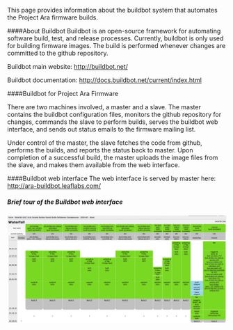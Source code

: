 This page provides information about the buildbot system that automates
the Project Ara firmware builds.

####About Buildbot 
Buildbot is an open-source framework for automating software build, 
test, and release processes. Currently, buildbot is only used for
building firmware images. The build is performed whenever changes 
are committed to the github repository.

Buildbot main website: http://buildbot.net/

Buildbot documentation: http://docs.buildbot.net/current/index.html

####Buildbot for Project Ara Firmware

There are two machines involved, a master and a slave. The master
contains the buildbot configuration files, monitors the github repository
for changes, commands the slave to perform builds, 
serves the buildbot web interface, and sends out status emails 
to the firmware mailing list.  

Under control of the master, the slave fetches the code from github, 
performs the builds, and reports the status back to master.  Upon completion of a successful build, the master uploads the image files from the slave, and makes them available from the web interface.

####Buildbot web interface
The web interface is served by master here: http://ara-buildbot.leaflabs.com/

##### Brief tour of the Buildbot web interface

![buildbot waterfall](images/waterfall.jpg)

